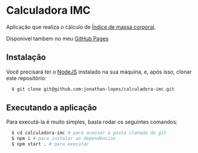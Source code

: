# Calculadora IMC

Aplicação que realiza o cálculo de [Índice de massa corporal](https://pt.wikipedia.org/wiki/%C3%8Dndice_de_massa_corporal).

Disponivel tambem no meu [GitHub Pages](https://jonathan-lopes.github.io/getkcal/)

## Instalação

Você precisará ter o [NodeJS](https://nodejs.org) instalado na sua máquina, e, após isso, clonar este repositório:

```sh
  $ git clone git@github.com:jonathan-lopes/calculadora-imc.git
```

## Executando a aplicação

Para executá-la é muito simples, basta rodar os seguintes comandos:

```sh
  $ cd calculadora-imc # para acessar a pasta clonada do git
  $ npm i # para instalar as dependências
  $ npm start . # para executar
```
